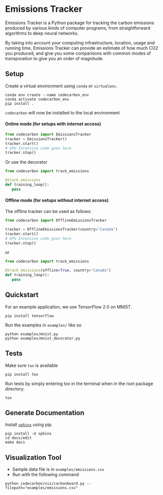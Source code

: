 # Emissions Tracker
Emissions Tracker is a Python package for tracking the carbon emissions produced by various kinds of computer programs, from straightforward algorithms to deep neural networks. 

By taking into account your computing infrastructure, location, usage and running time, Emissions Tracker can provide an estimate of how much CO2 you produced, and give you some comparisons with common modes of transporation to give you an order of magnitude. 


## Setup
Create a virtual environment using `conda` or `virtualenv.` 

```
conda env create --name codecarbon_env
conda activate codecarbon_env
pip install . 
```

`codecarbon` will now be installed to the local environment

#### Online mode (for setups with internet access)

```python
from codecarbon import EmissionsTracker
tracker = EmissionsTracker()
tracker.start()
# GPU Intensive code goes here
tracker.stop()
```

Or use the decorator

```python
from codecarbon import track_emissions

@track_emissions
def training_loop():
   pass
```
#### Offline mode (for setups without internet access)

The offline tracker can be used as follows:
```python
from codecarbon import OfflineEmissionsTracker

tracker = OfflineEmissionsTracker(country="Canada")
tracker.start()
# GPU Intensive code goes here
tracker.stop()
```

or 

```python
from codecarbon import track_emissions

@track_emissions(offline=True, country="Canada")
def training_loop():
   pass
```

## Quickstart

For an example application, we use TensorFlow 2.0 on MNIST. 

```
pip install tensorflow
```

Run the examples in `examples/` like so

```
python examples/mnist.py
python examples/mnist_decorator.py
```

## Tests

Make sure `tox` is available

```
pip install tox
```

Run tests by simply entering tox in the terminal when in the root package directory.

```
tox
```

## Generate Documentation
Install [`sphinx`](https://www.sphinx-doc.org/en/master/usage/installation.html#installation-from-pypi) using pip. 
```
pip install -U sphinx
cd docs/edit
make docs
```

## Visualization Tool
* Sample data file is in `examples/emissions.csv`
* Run with the following command
```
python codecarbon/viz/carbonboard.py --filepath="examples/emissions.csv"
```
